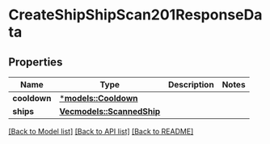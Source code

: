 # CreateShipShipScan201ResponseData

## Properties
Name | Type | Description | Notes
------------ | ------------- | ------------- | -------------
**cooldown** | [***models::Cooldown**](Cooldown.md) |  | 
**ships** | [**Vec<models::ScannedShip>**](ScannedShip.md) |  | 

[[Back to Model list]](../README.md#documentation-for-models) [[Back to API list]](../README.md#documentation-for-api-endpoints) [[Back to README]](../README.md)


